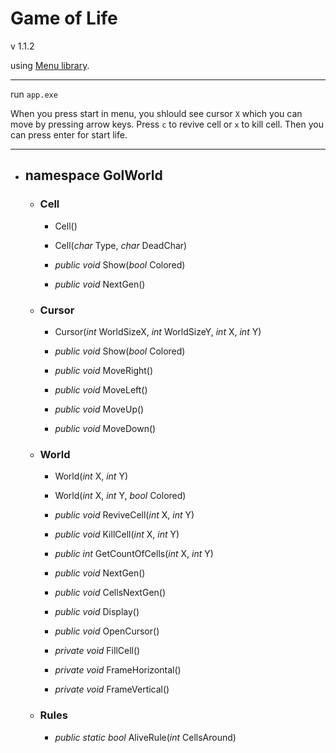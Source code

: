# Game of Life

v 1.1.2

using [Menu library](https://github.com/cesilko1/console_menu).

---

run `app.exe`

When you press start in menu, you shlould see cursor `X` which you can move by pressing arrow keys. Press `c` to revive cell or `x` to kill cell. Then you can press enter for start life.

---

* ## namespace GolWorld
	* ### Cell
		* Cell()

		* Cell(*char* Type, *char* DeadChar)

		* *public void* Show(*bool* Colored)

		* *public void* NextGen()

	* ### Cursor
		* Cursor(*int* WorldSizeX, *int* WorldSizeY, *int* X, *int* Y)

		* *public void* Show(*bool* Colored)

		* *public void* MoveRight()

		* *public void* MoveLeft()

		* *public void* MoveUp()

		* *public void* MoveDown()


	* ### World
		* World(*int* X, *int* Y)

		* World(*int* X, *int* Y, *bool* Colored)

		* *public void* ReviveCell(*int* X, *int* Y)

		* *public void* KillCell(*int* X, *int* Y)

		* *public int* GetCountOfCells(*int* X, *int* Y)

		* *public void* NextGen()

		* *public void* CellsNextGen()

		* *public void* Display()

		* *public void* OpenCursor()

		* *private void* FillCell()

		* *private void* FrameHorizontal()

		* *private void* FrameVertical()

	* ### Rules
		* *public static bool* AliveRule(*int* CellsAround)
